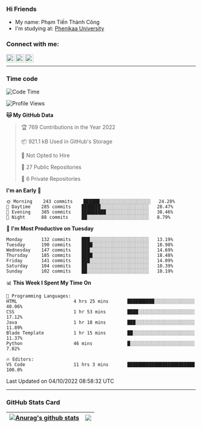 ### Hi Friends

- My name: Phạm Tiến Thành Công
- I'm studying at: [Phenikaa University]


### Connect with me:
[<img align="left" alt="PhamTienThanhCong | Facebook" width="22px" src="https://upload.wikimedia.org/wikipedia/commons/thumb/1/16/Facebook-icon-1.png/640px-Facebook-icon-1.png" />][facebook]
[<img align="left" alt="PhamTienThanhCong | Zalo" width="22px" src="https://www.anphatpc.com.vn/template/anphat_2020v2/images/icon-zalo.jpg" />][zalo]
[<img align="left" alt="PhamTienThanhCong | LinkedIn" width="22px" src="https://cdn3.iconfinder.com/data/icons/inficons/512/linkedin.png" />][linkedin]

<br />

---

### Time code

<!--START_SECTION:waka-->
![Code Time](http://img.shields.io/badge/Code%20Time-584%20hrs%2022%20mins-blue)

![Profile Views](http://img.shields.io/badge/Profile%20Views-13-blue)

**🐱 My GitHub Data** 

> 🏆 769 Contributions in the Year 2022
 > 
> 📦 921.1 kB Used in GitHub's Storage 
 > 
> 🚫 Not Opted to Hire
 > 
> 📜 27 Public Repositories 
 > 
> 🔑 6 Private Repositories  
 > 
**I'm an Early 🐤** 

```text
🌞 Morning    243 commits    ██████░░░░░░░░░░░░░░░░░░░   24.28% 
🌆 Daytime    285 commits    ███████░░░░░░░░░░░░░░░░░░   28.47% 
🌃 Evening    385 commits    █████████░░░░░░░░░░░░░░░░   38.46% 
🌙 Night      88 commits     ██░░░░░░░░░░░░░░░░░░░░░░░   8.79%

```
📅 **I'm Most Productive on Tuesday** 

```text
Monday       132 commits    ███░░░░░░░░░░░░░░░░░░░░░░   13.19% 
Tuesday      190 commits    ████░░░░░░░░░░░░░░░░░░░░░   18.98% 
Wednesday    147 commits    ███░░░░░░░░░░░░░░░░░░░░░░   14.69% 
Thursday     185 commits    ████░░░░░░░░░░░░░░░░░░░░░   18.48% 
Friday       141 commits    ███░░░░░░░░░░░░░░░░░░░░░░   14.09% 
Saturday     104 commits    ██░░░░░░░░░░░░░░░░░░░░░░░   10.39% 
Sunday       102 commits    ██░░░░░░░░░░░░░░░░░░░░░░░   10.19%

```


📊 **This Week I Spent My Time On** 

```text
💬 Programming Languages: 
HTML                     4 hrs 25 mins       ██████████░░░░░░░░░░░░░░░   40.06% 
CSS                      1 hr 53 mins        ████░░░░░░░░░░░░░░░░░░░░░   17.12% 
Java                     1 hr 18 mins        ███░░░░░░░░░░░░░░░░░░░░░░   11.89% 
Blade Template           1 hr 15 mins        ██░░░░░░░░░░░░░░░░░░░░░░░   11.37% 
Python                   46 mins             █░░░░░░░░░░░░░░░░░░░░░░░░   7.02%

🔥 Editors: 
VS Code                  11 hrs 3 mins       █████████████████████████   100.0%

```


 Last Updated on 04/10/2022 08:58:32 UTC
<!--END_SECTION:waka-->

---

### GitHub Stats Card

| <a href="https://github.com/phamtienthanhcong"><img align="center" src="https://github-readme-stats.vercel.app/api?username=PhamTienThanhCong&show_icons=true&include_all_commits=true&theme=buefy&hide_border=true&theme=ocean_dark" alt="Anurag's github stats" /></a> | <a href="https://github.com/phamtienthanhcong"><img align="center" src="https://github-readme-stats.vercel.app/api/top-langs/?username=PhamTienThanhCong&layout=compact&theme=buefy&hide_border=true&theme=ocean_dark" /></a> |
| ------------- | ------------- |

[Phenikaa University]: https://phenikaa-uni.edu.vn/vi
[facebook]: https://www.facebook.com/phamtienthanhcong
[linkedin]: https://linkedin.com/in/phamtienthanhcong
[zalo]: https://zalo.me/0396396332
[tiktok]: https://www.tiktok.com/@phamtienthanhcong
[web]: https://github.com/PhamTienThanhCong/web_dev
[min project]: https://github.com/PhamTienThanhCong/Project-Of-Web
[c and cpp]: https://github.com/PhamTienThanhCong/Code_C_and_Cpro
[python]: https://github.com/PhamTienThanhCong/Python_beginer
